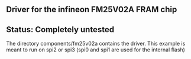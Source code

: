 Driver for the infineon FM25V02A FRAM chip
---

## Status: Completely untested

The directory components/fm25v02a contains the driver.
This example is meant to run on spi2 or spi3 (spi0 and spi1 are used for the internal flash)
